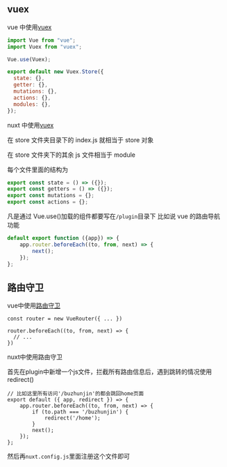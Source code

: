 ## vuex

vue 中使用[vuex](https://vuex.vuejs.org/zh/)

```javascript
import Vue from "vue";
import Vuex from "vuex";

Vue.use(Vuex);

export default new Vuex.Store({
  state: {},
  getter: {},
  mutations: {},
  actions: {},
  modules: {},
});
```

nuxt 中使用[vuex](https://zh.nuxtjs.org/guide/vuex-store)

在 store 文件夹目录下的 index.js 就相当于 store 对象

在 store 文件夹下的其余 js 文件相当于 module

每个文件里面的结构为

```javascript
export const state = () => ({});
export const getters = () => ({});
export const mutations = {};
export const actions = {};
```

凡是通过 Vue.use()加载的组件都要写在`/plugin`目录下 比如说 vue 的路由导航功能

```javascript
default export function ({app}) => {
    app.router.beforeEach((to, from, next) => {
        next();
    });
};
```

## 路由守卫

vue中使用[路由守卫](https://router.vuejs.org/zh/guide/advanced/navigation-guards.html#导航守卫)

```
const router = new VueRouter({ ... })

router.beforeEach((to, from, next) => {
  // ...
})
```

nuxt中使用路由守卫

首先在plugin中新增一个js文件，拦截所有路由信息后，遇到跳转的情况使用redirect()

```
// 比如这里所有访问'/buzhunjin'的都会跳回home页面
export default ({ app, redirect }) => {
    app.router.beforeEach((to, from, next) => {
        if (to.path === '/buzhunjin') {
            redirect('/home');
        }
        next();
    });
};

```

然后再`nuxt.config.js`里面注册这个文件即可